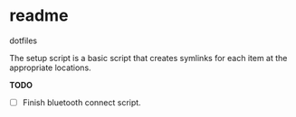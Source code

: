 # readme
dotfiles

The setup script is a basic script that creates symlinks for each item at the appropriate locations.

__TODO__
- [ ] Finish bluetooth connect script.

